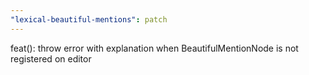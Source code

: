 ```yaml
---
"lexical-beautiful-mentions": patch
---
```


feat(): throw error with explanation when BeautifulMentionNode is not registered on editor

